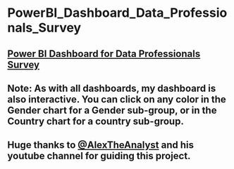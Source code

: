 # PowerBI_Dashboard_Data_Professionals_Survey

## [Power BI Dashboard for Data Professionals Survey](https://app.powerbi.com/groups/me/reports/81dcfef1-22fb-4d7e-a000-ab9174492ff7/ReportSection?experience=power-bi)

##  Note: As with all dashboards, my dashboard is also interactive.  You can click on any color in the Gender chart for a Gender sub-group, or in the Country chart for a country sub-group.  

## Huge thanks to [@AlexTheAnalyst](https://www.youtube.com/watch?v=g0m5sEHPU-s) and his youtube channel for guiding this project.
